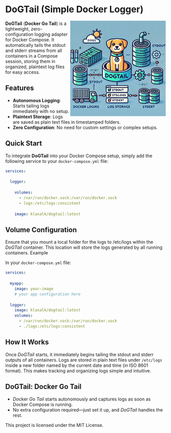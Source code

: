 # DoGTail (Simple Docker Logger)

<img src="./.fig/logo.webp" align="right" height="300" width="300" >

**DoGTail** (**Docker Go Tail**) is a lightweight, zero-configuration logging adapter for Docker Compose.
It automatically tails the stdout and stderr streams from all containers in a Compose session, storing them in organized, plaintext log files for easy access.

## Features

* **Autonomous Logging**: Starts tailing logs immediately with no setup.
* **Plaintext Storage**: Logs are saved as plain text files in timestamped folders.
* **Zero Configuration**: No need for custom settings or complex setups.

## Quick Start

To integrate **DoGTail** into your Docker Compose setup, simply add the following service to your `docker-compose.yml` file:

```yaml
services:

  logger:

    volumes:
      - /var/run/docker.sock:/var/run/docker.sock
      - logs:/etc/logs:consistent

    image: klaxalk/dogtail:latest
```

## Volume Configuration

Ensure that you mount a local folder for the logs to /etc/logs within the *DoGTail* container. This location will store the logs generated by all running containers.
Example

In your `docker-compose.yml` file:

```yaml
services:

  myapp:
    image: your-image
    # your app configuration here

  logger:
    image: klaxalk/dogtail:latest
    volumes:
      - /var/run/docker.sock:/var/run/docker.sock
      - ./logs:/etc/logs:consistent
```

## How It Works

Once *DoGTail* starts, it immediately begins tailing the stdout and stderr outputs of all containers.
Logs are stored in plain text files under `/etc/logs` inside a new folder named by the current date and time (in ISO 8601 format).
This makes tracking and organizing logs simple and intuitive.

## DoGTail: Docker Go Tail

* *Do*cker *G*o *Tail* starts autonomously and captures logs as soon as Docker Compose is running.
* No extra configuration required—just set it up, and *DoGTail* handles the rest.

This project is licensed under the MIT License.
